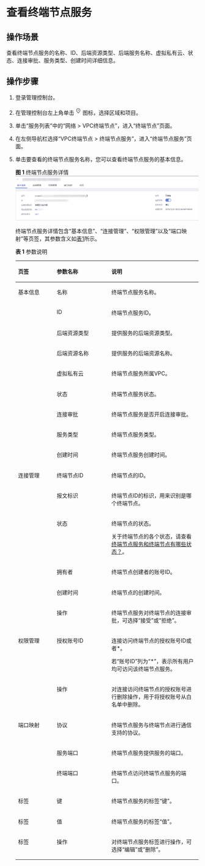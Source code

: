 # 查看终端节点服务<a name="vpcep_03_0102"></a>

## 操作场景<a name="section85216505244"></a>

查看终端节点服务的名称、ID、后端资源类型、后端服务名称、虚拟私有云、状态、连接审批、服务类型、创建时间详细信息。

## 操作步骤<a name="section15309424142016"></a>

1.  登录管理控制台。
2.  在管理控制台左上角单击![](figures/icon-region.png)图标，选择区域和项目。
3.  单击“服务列表”中的“网络 \> VPC终端节点”，进入“终端节点”页面。
4.  在左侧导航栏选择“VPC终端节点 \> 终端节点服务”，进入“终端节点服务”页面。
5.  单击要查看的终端节点服务名称，您可以查看终端节点服务的基本信息。

    **图 1**  终端节点服务详情<a name="fig81291249174317"></a>  
    ![](figures/终端节点服务详情.png "终端节点服务详情")

    终端节点服务详情包含“基本信息”、“连接管理”、“权限管理”以及“端口映射”等页签，其参数含义如[表1](#table11373229195910)所示。

    **表 1**  参数说明

    <a name="table11373229195910"></a>
    <table><thead align="left"><tr id="row123731829185916"><th class="cellrowborder" valign="top" width="21.09%" id="mcps1.2.4.1.1"><p id="p884314912598"><a name="p884314912598"></a><a name="p884314912598"></a>页签</p>
    </th>
    <th class="cellrowborder" valign="top" width="29.849999999999998%" id="mcps1.2.4.1.2"><p id="p7373142911592"><a name="p7373142911592"></a><a name="p7373142911592"></a>参数名称</p>
    </th>
    <th class="cellrowborder" valign="top" width="49.059999999999995%" id="mcps1.2.4.1.3"><p id="p1037310293590"><a name="p1037310293590"></a><a name="p1037310293590"></a>说明</p>
    </th>
    </tr>
    </thead>
    <tbody><tr id="row6601518175912"><td class="cellrowborder" rowspan="9" valign="top" width="21.09%" headers="mcps1.2.4.1.1 "><p id="p1039151214278"><a name="p1039151214278"></a><a name="p1039151214278"></a>基本信息</p>
    </td>
    <td class="cellrowborder" valign="top" width="29.849999999999998%" headers="mcps1.2.4.1.2 "><p id="p136021118205912"><a name="p136021118205912"></a><a name="p136021118205912"></a>名称</p>
    </td>
    <td class="cellrowborder" valign="top" width="49.059999999999995%" headers="mcps1.2.4.1.3 "><p id="p66023186590"><a name="p66023186590"></a><a name="p66023186590"></a>终端节点服务名称。</p>
    </td>
    </tr>
    <tr id="row6602718105914"><td class="cellrowborder" valign="top" headers="mcps1.2.4.1.1 "><p id="p360218189596"><a name="p360218189596"></a><a name="p360218189596"></a>ID</p>
    </td>
    <td class="cellrowborder" valign="top" headers="mcps1.2.4.1.2 "><p id="p6602141819595"><a name="p6602141819595"></a><a name="p6602141819595"></a>终端节点服务ID。</p>
    </td>
    </tr>
    <tr id="row1660320181596"><td class="cellrowborder" valign="top" headers="mcps1.2.4.1.1 "><p id="p760319185599"><a name="p760319185599"></a><a name="p760319185599"></a>后端资源类型</p>
    </td>
    <td class="cellrowborder" valign="top" headers="mcps1.2.4.1.2 "><p id="p156038185594"><a name="p156038185594"></a><a name="p156038185594"></a>提供服务的后端资源类型。</p>
    </td>
    </tr>
    <tr id="row1260311185593"><td class="cellrowborder" valign="top" headers="mcps1.2.4.1.1 "><p id="p1160321818599"><a name="p1160321818599"></a><a name="p1160321818599"></a>后端资源名称</p>
    </td>
    <td class="cellrowborder" valign="top" headers="mcps1.2.4.1.2 "><p id="p6603118195917"><a name="p6603118195917"></a><a name="p6603118195917"></a>提供服务的后端资源名称。</p>
    </td>
    </tr>
    <tr id="row1603161817598"><td class="cellrowborder" valign="top" headers="mcps1.2.4.1.1 "><p id="p17603618185915"><a name="p17603618185915"></a><a name="p17603618185915"></a>虚拟私有云</p>
    </td>
    <td class="cellrowborder" valign="top" headers="mcps1.2.4.1.2 "><p id="p6603118115914"><a name="p6603118115914"></a><a name="p6603118115914"></a>终端节点服务所属VPC。</p>
    </td>
    </tr>
    <tr id="row9659329903"><td class="cellrowborder" valign="top" headers="mcps1.2.4.1.1 "><p id="p36595295020"><a name="p36595295020"></a><a name="p36595295020"></a>状态</p>
    </td>
    <td class="cellrowborder" valign="top" headers="mcps1.2.4.1.2 "><p id="p365918293014"><a name="p365918293014"></a><a name="p365918293014"></a>终端节点服务状态。</p>
    </td>
    </tr>
    <tr id="row1465962910011"><td class="cellrowborder" valign="top" headers="mcps1.2.4.1.1 "><p id="p1965912291309"><a name="p1965912291309"></a><a name="p1965912291309"></a>连接审批</p>
    </td>
    <td class="cellrowborder" valign="top" headers="mcps1.2.4.1.2 "><p id="p1165915291105"><a name="p1165915291105"></a><a name="p1165915291105"></a>终端节点服务是否开启连接审批。</p>
    </td>
    </tr>
    <tr id="row1865942911010"><td class="cellrowborder" valign="top" headers="mcps1.2.4.1.1 "><p id="p12793443359"><a name="p12793443359"></a><a name="p12793443359"></a>服务类型</p>
    </td>
    <td class="cellrowborder" valign="top" headers="mcps1.2.4.1.2 "><p id="p206596291010"><a name="p206596291010"></a><a name="p206596291010"></a>终端节点服务类型。</p>
    </td>
    </tr>
    <tr id="row1665992916016"><td class="cellrowborder" valign="top" headers="mcps1.2.4.1.1 "><p id="p577414111355"><a name="p577414111355"></a><a name="p577414111355"></a>创建时间</p>
    </td>
    <td class="cellrowborder" valign="top" headers="mcps1.2.4.1.2 "><p id="p186591299014"><a name="p186591299014"></a><a name="p186591299014"></a>终端节点服务创建时间。</p>
    </td>
    </tr>
    <tr id="row1373142925914"><td class="cellrowborder" rowspan="6" valign="top" width="21.09%" headers="mcps1.2.4.1.1 "><p id="p2843209125918"><a name="p2843209125918"></a><a name="p2843209125918"></a>连接管理</p>
    </td>
    <td class="cellrowborder" valign="top" width="29.849999999999998%" headers="mcps1.2.4.1.2 "><p id="p437313292597"><a name="p437313292597"></a><a name="p437313292597"></a>终端节点ID</p>
    </td>
    <td class="cellrowborder" valign="top" width="49.059999999999995%" headers="mcps1.2.4.1.3 "><p id="p1237342911592"><a name="p1237342911592"></a><a name="p1237342911592"></a>终端节点的ID。</p>
    </td>
    </tr>
    <tr id="row1931215511014"><td class="cellrowborder" valign="top" headers="mcps1.2.4.1.1 "><p id="p73131155602"><a name="p73131155602"></a><a name="p73131155602"></a>报文标识</p>
    </td>
    <td class="cellrowborder" valign="top" headers="mcps1.2.4.1.2 "><p id="p13313115516018"><a name="p13313115516018"></a><a name="p13313115516018"></a>终端节点ID的标识，用来识别是哪个终端节点。</p>
    </td>
    </tr>
    <tr id="row1788517341318"><td class="cellrowborder" valign="top" headers="mcps1.2.4.1.1 "><p id="p1084733910114"><a name="p1084733910114"></a><a name="p1084733910114"></a>状态</p>
    </td>
    <td class="cellrowborder" valign="top" headers="mcps1.2.4.1.2 "><p id="p1290225213217"><a name="p1290225213217"></a><a name="p1290225213217"></a>终端节点的状态。</p>
    <p id="p188861834919"><a name="p188861834919"></a><a name="p188861834919"></a>关于终端节点的各个状态，请查看<a href="https://support.huaweicloud.com/vpcep_faq/vpcep_04_0005.html" target="_blank" rel="noopener noreferrer">终端节点服务和终端节点有哪些状态？</a>。</p>
    </td>
    </tr>
    <tr id="row194731557216"><td class="cellrowborder" valign="top" headers="mcps1.2.4.1.1 "><p id="p1547314559217"><a name="p1547314559217"></a><a name="p1547314559217"></a>拥有者</p>
    </td>
    <td class="cellrowborder" valign="top" headers="mcps1.2.4.1.2 "><p id="p1747319557218"><a name="p1747319557218"></a><a name="p1747319557218"></a>终端节点创建者的账号ID。</p>
    </td>
    </tr>
    <tr id="row148914485317"><td class="cellrowborder" valign="top" headers="mcps1.2.4.1.1 "><p id="p8890481319"><a name="p8890481319"></a><a name="p8890481319"></a>创建时间</p>
    </td>
    <td class="cellrowborder" valign="top" headers="mcps1.2.4.1.2 "><p id="p11902048934"><a name="p11902048934"></a><a name="p11902048934"></a>终端节点的创建时间。</p>
    </td>
    </tr>
    <tr id="row20920431747"><td class="cellrowborder" valign="top" headers="mcps1.2.4.1.1 "><p id="p109204312410"><a name="p109204312410"></a><a name="p109204312410"></a>操作</p>
    </td>
    <td class="cellrowborder" valign="top" headers="mcps1.2.4.1.2 "><p id="p69207319419"><a name="p69207319419"></a><a name="p69207319419"></a>终端节点服务对终端节点的连接审批，可选择“接受”或“拒绝”。</p>
    </td>
    </tr>
    <tr id="row491115378110"><td class="cellrowborder" rowspan="2" valign="top" width="21.09%" headers="mcps1.2.4.1.1 "><p id="p0325114917311"><a name="p0325114917311"></a><a name="p0325114917311"></a>权限管理</p>
    </td>
    <td class="cellrowborder" valign="top" width="29.849999999999998%" headers="mcps1.2.4.1.2 "><p id="p11203112651319"><a name="p11203112651319"></a><a name="p11203112651319"></a>授权账号ID</p>
    </td>
    <td class="cellrowborder" valign="top" width="49.059999999999995%" headers="mcps1.2.4.1.3 "><p id="p6371115016133"><a name="p6371115016133"></a><a name="p6371115016133"></a>连接访问终端节点的授权账号ID或者*。</p>
    <p id="p391133715118"><a name="p391133715118"></a><a name="p391133715118"></a>若“账号ID”列为“*”，表示所有用户均可访问该终端节点服务。</p>
    </td>
    </tr>
    <tr id="row163028403116"><td class="cellrowborder" valign="top" headers="mcps1.2.4.1.1 "><p id="p103025404114"><a name="p103025404114"></a><a name="p103025404114"></a>操作</p>
    </td>
    <td class="cellrowborder" valign="top" headers="mcps1.2.4.1.2 "><p id="p53021640214"><a name="p53021640214"></a><a name="p53021640214"></a>对连接访问终端节点的授权账号进行删除操作，用于将授权账号从白名单中删除。</p>
    </td>
    </tr>
    <tr id="row109693491717"><td class="cellrowborder" rowspan="3" valign="top" width="21.09%" headers="mcps1.2.4.1.1 "><p id="p10982151318418"><a name="p10982151318418"></a><a name="p10982151318418"></a>端口映射</p>
    <p id="p55792025162714"><a name="p55792025162714"></a><a name="p55792025162714"></a></p>
    </td>
    <td class="cellrowborder" valign="top" width="29.849999999999998%" headers="mcps1.2.4.1.2 "><p id="p139699494119"><a name="p139699494119"></a><a name="p139699494119"></a>协议</p>
    </td>
    <td class="cellrowborder" valign="top" width="49.059999999999995%" headers="mcps1.2.4.1.3 "><p id="p79691149615"><a name="p79691149615"></a><a name="p79691149615"></a>终端节点服务与终端节点进行通信支持的协议。</p>
    </td>
    </tr>
    <tr id="row5121531413"><td class="cellrowborder" valign="top" headers="mcps1.2.4.1.1 "><p id="p153772013143615"><a name="p153772013143615"></a><a name="p153772013143615"></a>服务端口</p>
    </td>
    <td class="cellrowborder" valign="top" headers="mcps1.2.4.1.2 "><p id="p111310537120"><a name="p111310537120"></a><a name="p111310537120"></a>终端节点服务提供服务的端口。</p>
    </td>
    </tr>
    <tr id="row176299161224"><td class="cellrowborder" valign="top" headers="mcps1.2.4.1.1 "><p id="p16294169210"><a name="p16294169210"></a><a name="p16294169210"></a>终端端口</p>
    </td>
    <td class="cellrowborder" valign="top" headers="mcps1.2.4.1.2 "><p id="p6629161611211"><a name="p6629161611211"></a><a name="p6629161611211"></a>终端节点访问终端节点服务的端口。</p>
    </td>
    </tr>
    <tr id="row19273741417"><td class="cellrowborder" valign="top" width="21.09%" headers="mcps1.2.4.1.1 "><p id="p8281976144"><a name="p8281976144"></a><a name="p8281976144"></a>标签</p>
    </td>
    <td class="cellrowborder" valign="top" width="29.849999999999998%" headers="mcps1.2.4.1.2 "><p id="p142807191418"><a name="p142807191418"></a><a name="p142807191418"></a>键</p>
    </td>
    <td class="cellrowborder" valign="top" width="49.059999999999995%" headers="mcps1.2.4.1.3 "><p id="p1963135561417"><a name="p1963135561417"></a><a name="p1963135561417"></a>终端节点服务的标签“键”。</p>
    </td>
    </tr>
    <tr id="row1283716140"><td class="cellrowborder" valign="top" width="21.09%" headers="mcps1.2.4.1.1 "><p id="p52877171417"><a name="p52877171417"></a><a name="p52877171417"></a>标签</p>
    </td>
    <td class="cellrowborder" valign="top" width="29.849999999999998%" headers="mcps1.2.4.1.2 "><p id="p1128775141"><a name="p1128775141"></a><a name="p1128775141"></a>值</p>
    </td>
    <td class="cellrowborder" valign="top" width="49.059999999999995%" headers="mcps1.2.4.1.3 "><p id="p1763755161412"><a name="p1763755161412"></a><a name="p1763755161412"></a>终端节点服务的标签“值”。</p>
    </td>
    </tr>
    <tr id="row15298761416"><td class="cellrowborder" valign="top" width="21.09%" headers="mcps1.2.4.1.1 "><p id="p122915712147"><a name="p122915712147"></a><a name="p122915712147"></a>标签</p>
    </td>
    <td class="cellrowborder" valign="top" width="29.849999999999998%" headers="mcps1.2.4.1.2 "><p id="p112916718146"><a name="p112916718146"></a><a name="p112916718146"></a>操作</p>
    </td>
    <td class="cellrowborder" valign="top" width="49.059999999999995%" headers="mcps1.2.4.1.3 "><p id="p76320551147"><a name="p76320551147"></a><a name="p76320551147"></a>对终端节点服务标签进行操作，可选择“编辑”或“删除”。</p>
    </td>
    </tr>
    </tbody>
    </table>


